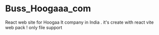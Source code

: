 # Buss_Hoogaaa_com
React web site for Hoogaa It company in India .  it's create with react vite web pack !
only file support



